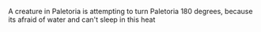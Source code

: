A creature in Paletoria is attempting to turn Paletoria 180 degrees, because its afraid of water and can't sleep in this heat